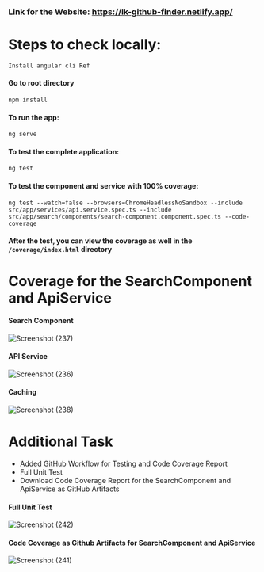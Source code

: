 ### Link for the Website: https://lk-github-finder.netlify.app/

# Steps to check locally:


```Install angular cli Ref```


#### Go to root directory 

```npm install```


#### To run the app:
```ng serve```


#### To test the complete application:
```ng test```


#### To test the component and service with 100% coverage:
```ng test --watch=false --browsers=ChromeHeadlessNoSandbox --include src/app/services/api.service.spec.ts --include src/app/search/components/search-component.component.spec.ts --code-coverage```


#### After the test, you can view the coverage as well in the ```/coverage/index.html``` directory



# Coverage for the SearchComponent and ApiService
#### Search Component
![Screenshot (237)](https://github.com/lklivingstone/fyle-internship-challenge-23/assets/74340009/fb2d8ff1-b4f9-4ce3-87b4-76b304674a49)


#### API Service
![Screenshot (236)](https://github.com/lklivingstone/fyle-internship-challenge-23/assets/74340009/feb45fca-493d-45ad-909c-a6001decaab6)


#### Caching
![Screenshot (238)](https://github.com/lklivingstone/fyle-internship-challenge-23/assets/74340009/6daae45b-c87b-4d5e-977e-2e866398bab2)


# Additional Task
* Added GitHub Workflow for Testing and Code Coverage Report
* Full Unit Test
* Download Code Coverage Report for the SearchComponent and ApiService as GitHub Artifacts

#### Full Unit Test
![Screenshot (242)](https://github.com/lklivingstone/fyle-internship-challenge-23/assets/74340009/e8288906-18d8-493b-835a-7eef75cbba2b)

#### Code Coverage as Github Artifacts for SearchComponent and ApiService
![Screenshot (241)](https://github.com/lklivingstone/fyle-internship-challenge-23/assets/74340009/fd6716f2-e110-4b59-bcd1-95c156f90308)



